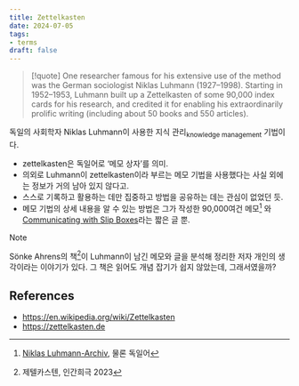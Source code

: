 ```yaml
---
title: Zettelkasten
date: 2024-07-05
tags:
- terms
draft: false
---
```


> [!quote]
> One researcher famous for his extensive use of the method was the German sociologist Niklas Luhmann (1927–1998). Starting in 1952–1953, Luhmann built up a Zettelkasten of some 90,000 index cards for his research, and credited it for enabling his extraordinarily prolific writing (including about 50 books and 550 articles). 

독일의 사회학자 Niklas Luhmann이 사용한 지식 관리<sub>knowledge management</sub> 기법이다.
- zettelkasten은 독일어로 ‘메모 상자’를 의미.
- 의외로 Luhmann이 zettelkasten이라 부르는 메모 기법을 사용했다는 사실 외에는 정보가 거의 남아 있지 않다고.
- 스스로 기록하고 활용하는 데만 집중하고 방법을 공유하는 데는 관심이 없었던 듯.
- 메모 기법의 상세 내용을 알 수 있는 방법은 그가 작성한 90,000여건 메모[^1] 와 [Communicating with Slip Boxes](http://luhmann.surge.sh/communicating-with-slip-boxes)라는 짧은 글 뿐.

[^1]: [Niklas Luhmann-Archiv](https://niklas-luhmann-archiv.de/bestand/zettelkasten/zettel/ZK_2_SW1_001_V), 물론 독일어

> [!note]
> Sönke Ahrens의 책[^2]이 Luhmann이 남긴 메모와 글을 분석해 정리한 저자 개인의 생각이라는 이야기가 있다. 그 책은 읽어도 개념 잡기가 쉽지 않았는데, 그래서였을까?

[^2]: 제텔카스텐, 인간희극 2023


## References
- https://en.wikipedia.org/wiki/Zettelkasten
- https://zettelkasten.de